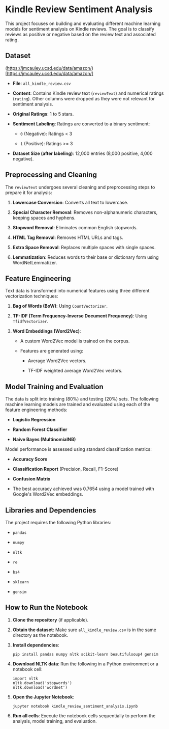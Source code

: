 # Kindle Review Sentiment Analysis

This project focuses on building and evaluating different machine learning models for sentiment analysis on Kindle reviews. The goal is to classify reviews as positive or negative based on the review text and associated rating.

## Dataset

(https://jmcauley.ucsd.edu/data/amazon/)[https://jmcauley.ucsd.edu/data/amazon/]

* **File**: `all_kindle_review.csv`

* **Content**: Contains Kindle review text (`reviewText`) and numerical ratings (`rating`). Other columns were dropped as they were not relevant for sentiment analysis.

* **Original Ratings**: 1 to 5 stars.

* **Sentiment Labeling**: Ratings are converted to a binary sentiment:

    * `0` (Negative): Ratings < 3

    * `1` (Positive): Ratings >= 3

* **Dataset Size (after labeling)**: 12,000 entries (8,000 positive, 4,000 negative).

## Preprocessing and Cleaning

The `reviewText` undergoes several cleaning and preprocessing steps to prepare it for analysis:

1.  **Lowercase Conversion**: Converts all text to lowercase.

2.  **Special Character Removal**: Removes non-alphanumeric characters, keeping spaces and hyphens.

3.  **Stopword Removal**: Eliminates common English stopwords.

4.  **HTML Tag Removal**: Removes HTML URLs and tags.

5.  **Extra Space Removal**: Replaces multiple spaces with single spaces.

6.  **Lemmatization**: Reduces words to their base or dictionary form using WordNetLemmatizer.

## Feature Engineering

Text data is transformed into numerical features using three different vectorization techniques:

1.  **Bag of Words (BoW)**: Using `CountVectorizer`.

2.  **TF-IDF (Term Frequency-Inverse Document Frequency)**: Using `TfidfVectorizer`.

3.  **Word Embeddings (Word2Vec)**:

    * A custom Word2Vec model is trained on the corpus.

    * Features are generated using:

        * Average Word2Vec vectors.

        * TF-IDF weighted average Word2Vec vectors.

## Model Training and Evaluation

The data is split into training (80%) and testing (20%) sets. The following machine learning models are trained and evaluated using each of the feature engineering methods:

* **Logistic Regression**

* **Random Forest Classifier**

* **Naive Bayes (MultinomialNB)**

Model performance is assessed using standard classification metrics:

* **Accuracy Score**

* **Classification Report** (Precision, Recall, F1-Score)

* **Confusion Matrix**

* The best accuracy achieved was 0.7654 using a model trained with Google's Word2Vec embeddings. 

## Libraries and Dependencies

The project requires the following Python libraries:

* `pandas`

* `numpy`

* `nltk`

* `re`

* `bs4`

* `sklearn`

* `gensim`

## How to Run the Notebook

1.  **Clone the repository** (if applicable).

2.  **Obtain the dataset**: Make sure `all_kindle_review.csv` is in the same directory as the notebook.

3.  **Install dependencies**:

    ```
    pip install pandas numpy nltk scikit-learn beautifulsoup4 gensim

    ```

4.  **Download NLTK data**: Run the following in a Python environment or a notebook cell:

    ```
    import nltk
    nltk.download('stopwords')
    nltk.download('wordnet')

    ```

5.  **Open the Jupyter Notebook**:

    ```
    jupyter notebook kindle_review_sentiment_analysis.ipynb

    ```

6.  **Run all cells**: Execute the notebook cells sequentially to perform the analysis, model training, and evaluation.

